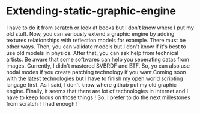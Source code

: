 # Extending-static-graphic-engine
I have to do it from scratch or look at books but I don't know where I put my old stuff. Now, you can seriously extend a graphic engine by adding textures relationships with reflection models for example. There must be other ways. Then, you can validate models but I don't know if it's best to use old models in physics. After that, you can ask help from technical artists. Be aware that some softwares can help you seperating datas from images. Currently, I didn't mastered SVBRDF and BTF. So, yo can also use nodal modes if you create patching technology if you want.Coming soon with the latest technologies but I have to finish my open world scripting langage first. As I said, I don't know where github put my old graphic engine. Finally, it seems that there are lot of technologies in Internet and I have to keep focus on those things ! So, I prefer to do the next millestones from scratch ! I had enough !
